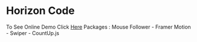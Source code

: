 # Horizon Code
To See Online Demo Click [Here](https://horizon-eta.vercel.app/)
Packages : Mouse Follower - Framer Motion - Swiper - CountUp.js
